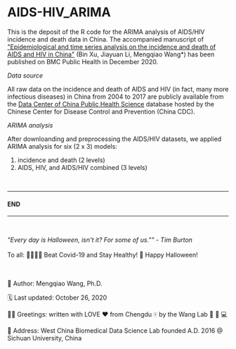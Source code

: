 # AIDS-HIV_ARIMA
This is the deposit of the R code for the ARIMA analysis of AIDS/HIV incidence and death data in China. The accompanied manuscript of ["Epidemiological and time series analysis on the incidence and death of AIDS and HIV in China"](https://bmcpublichealth.biomedcentral.com/articles/10.1186/s12889-020-09977-8) (Bin Xu, Jiayuan Li, Mengqiao Wang*) has been published on BMC Public Health in December 2020.
<br/>

*Data source*

All raw data on the incidence and death of AIDS and HIV (in fact, many more infectious diseases) in China from 2004 to 2017 are publicly available from the [Data Center of China Public Health Science](http://www.phsciencedata.cn/Share/en/) database hosted by the Chinese Center for Disease Control and Prevention (China CDC). 
<br/>

*ARIMA analysis*

After downloanding and preprocessing the AIDS/HIV datasets, we applied ARIMA analysis for six (2 x 3) models:
1. incidence and death (2 levels)
2. AIDS, HIV, and AIDS/HIV combined (3 levels)
<br/>

-----------------------------------------------------------------------------------------------------------------------------------------------------------------------------------
#### END
-----------------------------------------------------------------------------------------------------------------------------------------------------------------------------------
<br/>

*"Every day is Halloween, isn't it? For some of us."" - Tim Burton*
<br/><br/>
To all: :family_man_woman_girl_boy: Beat Covid-19 and Stay Healthy! :jack_o_lantern: Happy Halloween!
<br/><br/><br/>

:adult: Author: Mengqiao Wang, Ph.D.

:spiral_calendar: Last updated: October 26, 2020

🤟🏻 Greetings: written with LOVE :heart: from Chengdu :mahjong: by the Wang Lab :dna: :test_tube: :computer:

📍 Address: West China Biomedical Data Science Lab founded A.D. 2016 @ Sichuan University, China
